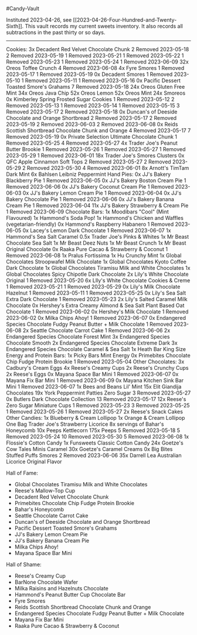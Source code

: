 #Candy-Vault

Instituted 2023-04-26, see [[2023-04-26-Four-Hundred-and-Twenty-Sixth]].  This vault records my current sweets inventory.  It also records all subtractions in the past thirty or so days.

---
Cookies:
	3x Decadent Red Velvet Chocolate Chunk
		 2 Removed 2023-05-18
		 2 Removed 2023-05-19
		 1 Removed 2023-05-21
		 1 Removed 2023-05-22
		 1 Removed 2023-05-23
		 1 Removed 2023-05-24
		 1 Removed 2023-06-09
	32x Oreos Toffee Crunch
		4 Removed 2023-06-08
	4x Fyre Smores
		1 Removed 2023-05-17
		1 Removed 2023-05-19
	0x Decadent Smores
		1 Removed 2023-05-10
		1 Removed 2023-05-11
		1 Removed 2023-05-16
	0x Pacific Dessert Toasted Smore's Grahams
		7 Removed 2023-05-18
	24x Oreos Gluten Free Mint
	34x Oreos Java Chip
	52x Oreos Lemon
	52x Oreos Mint
	24x Smoreos
	0x Kimberley Spring Frosted Sugar Cookies
		1 Removed 2023-05-12
		2 Removed 2023-05-13
		1 Removed 2023-05-14
		1 Removed 2023-05-15
		3 Removed 2023-05-17
		2 Removed 2023-05-18
	0x Duncan's of Deeside Chocolate and Orange Shortbread
		2 Removed 2023-05-17
		2 Removed 2023-05-19
		2 Removed 2023-06-03
		2 Removed 2023-06-08
	0x Reids Scottish Shortbread Chocolate Chunk and Orange
		4 Removed 2023-05-17
		7 Removed 2023-05-19
	0x Private Selection Ultimate Chocolate Chunk
		1 Removed 2023-05-25
		4 Removed 2023-05-27
	4x Trader Joe's Peanut Butter Brookie
		1 Removed 2023-05-26
		1 Removed 2023-05-27
		1 Removed 2023-05-29
		1 Removed 2023-06-01
	18x Trader Joe's Smores Clusters
	0x QFC Apple Cinnamon Soft Tops 
		2 Removed 2023-05-27
		2 Removed 2023-05-29
		2 Removed 2023-05-30
		4 Removed 2023-06-01
	8x Arnott's TimTam Dark Mint
	6x Bahlsen Leibniz Peppermint
Hand Pies:
	0x JJ's Bakery Blackberry Pie
		1 Removed 2023-06-05
	0x JJ's Bakery Boston Cream Pie
		1 Removed 2023-06-06
	0x JJ's Bakery Coconut Cream Pie
		1 Removed 2023-06-03
	0x JJ's Bakery Lemon Cream Pie
		1 Removed 2023-06-04
	0x JJ's Bakery Chocolate Pie
		1 Removed 2023-06-06
	0x JJ's Bakery Banana Cream Pie
		1 Removed 2023-06-04
	11x JJ's Bakery Strawberry & Cream Pie
		1 Removed 2023-06-09
Chocolate Bars:
	1x Moodibars "Cool" (Mint Flavoured)
	1x Hammond's Soda Pop!
	1x Hammond's Chicken and Waffles (vegetarian-friendly)
	0x Hammond's Raspberry Habanero
		1 Removed 2023-06-05
	0x Lacey's Lemon Dark Chocolate
		1 Removed 2023-06-07
	1x Hammond's Sea Salt Caramel
	0.5x Trader Joe's Pinks & Whites
	1x Mr Beast Chocolate Sea Salt
	1x Mr Beast Deez Nuts
	1x Mr Beast Crunch
	1x Mr Beast Original Chocolate
	0x Raaka Pure Cacao & Strawberry & Coconut
		1 Removed 2023-06-08
	1x Pralus Fortissima
	1x Hu Crunchy Mint
	1x Global Chocolates Stroopwafel Milk Chocolate
	1x Global Chocolates Kyoto Coffee Dark Chocolate
	1x Global Chocolates Tiramisu Milk and White Chocolates
	1x Global Chocolates Spicy Chipotle Dark Chocolate
	2x Lily's White Chocolate Original
		1 Removed 2023-05-20
	6x LIly's White Chocolate Cookies & Creme
		1 Removed 2023-05-21
		1 Removed 2023-05-29
	0x Lily's Milk Chocolate Hazelnut
		1 Removed 2023-05-11
		1 Removed 2023-05-25
	0x Lily's Sea Salt Extra Dark Chocolate
		1 Removed 2023-05-23
	2x Lily's Salted Caramel Milk Chocolate
	 0x Hershey's Extra Creamy Almond & Sea Salt Plant Based Oat Chocolate
		 1 Removed 2023-06-02
	 0x Hershey's Milk Chocolate
		 1 Removed 2023-06-02
	 0x Milka Chips Ahoy!
		 1 Removed 2023-06-07
	 0x Endangered Species Chocolate Fudgy Peanut Butter + Milk Chocolate
		 1 Removed 2023-06-08
	 2x Seattle Chocolate Carrot Cake
		 1 Removed 2023-06-06
	 2x Endangered Species Chocolate Forest Mint
	 3x Endangered Species Chocolate Smooth
	 2x Endangered Species Chocolate Extreme Dark
	 3x Endangered Species Chocolate Caramel & Sea Salt
	 1x Heath Bar King Size
Energy and Protein Bars:
	1x Picky Bars Mint Energy
	0x Primebites Chocolate Chip Fudge Protein Brookie
		1 Removed 2023-05-04
Other Chocolates:
	3x Cadbury's Cream Eggs
	4x Reese's Creamy Cups
	2x Reese's Crunchy Cups
	2x Reese's Eggs
	0x Mayana Space Bar Mini
		1 Removed 2023-06-07
	0x Mayana Fix Bar Mini
		1 Removed 2023-06-09
	0x Mayana Kitchen Sink Bar Mini
		1 Removed 2023-06-07
	1x Bees and Beans Lil' Mint
	15x Elit Giandija Chocolates
	19x York Peppermint Patties Zero Sugar
		3 Removed 2023-05-27
	0x Butlers Dark Chocolate Collection
		13 Removed 2023-05-17
	12x Reese's Zero Sugar Miniature Cups
		1 Removed 2023-05-23
		3 Removed 2023-05-25
		1 Removed 2023-05-26
		1 Removed 2023-05-27
	2x Reese's Snack Cakes
Other Candies:
	1x Blueberry & Cream Lollipop
	1x Orange & Cream Lollipop
	One Bag Trader Joe's Strawberry Licorice
	8x servings of Bahar's Honeycomb
	10x Peeps Kettlecorn
	175x Peeps
		5 Removed 2023-05-18
		5 Removed 2023-05-24
		10 Removed 2023-05-30
		5 Removed 2023-06-08
	1x Flossie's Cotton Candy
	1x Funsweets Classic Cotton Candy
	24x Goetze's Cow Tales Minis Caramel
	30x Goetze's Caramel Creams
	0x Big Bites Stuffed Puffs Smores
		2 Removed 2023-06-06
	35x Darrell Lea Australian Licorice Original Flavor


Hall of Fame:
 * Global Chocolates Tiramisu Milk and White Chocolates
 * Reese's Mallow-Top Cup
 * Decadent Red Velvet Chocolate Chunk
 * Primebites Chocolate Chip Fudge Protein Brookie
 * Bahar's Honeycomb
 * Seattle Chocolate Carrot Cake
 * Duncan's of Deeside Chocolate and Orange Shortbread
 * Pacific Dessert Toasted Smore's Grahams
 * JJ's Bakery Lemon Cream Pie
 * JJ's Bakery Banana Cream Pie
 * Milka Chips Ahoy!
 * Mayana Space Bar Mini

Hall of Shame:
 * Reese's Creamy Cup
 * BarNone Chocolate Wafer
 * Milka Raisins and Hazelnuts Chocolate
 * Hammond's Peanut Butter Cup Chocolate Bar
 * Fyre Smores
 * Reids Scottish Shortbread Chocolate Chunk and Orange
 * Endangered Species Chocolate Fudgy Peanut Butter + Milk Chocolate
 * Mayana Fix Bar Mini
 * Raaka Pure Cacao & Strawberry & Coconut
